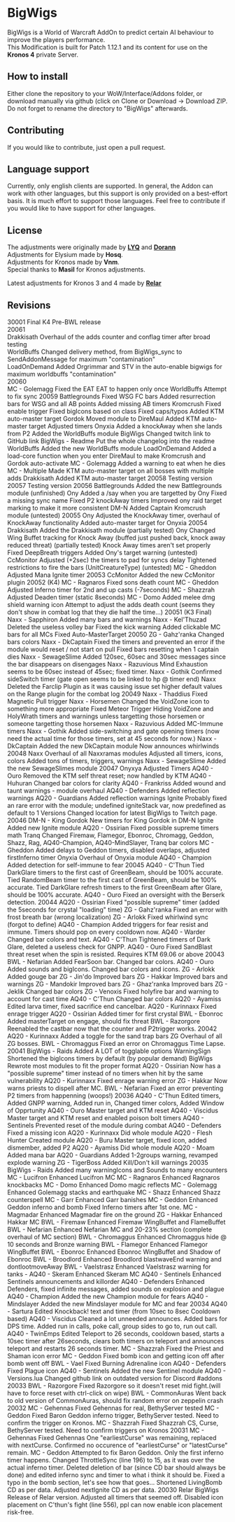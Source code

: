 # BigWigs
BigWigs is a World of Warcraft AddOn to predict certain AI behaviour to improve the players performance.<br>
This Modification is built for Patch 1.12.1 and its content for use on the <b>Kronos 4</b> private Server.

## How to install
Either clone the repository to your WoW/Interface/Addons folder, or download manually via github (click on Clone or Download -> Download ZIP. Do not forget to rename the directory to "BigWigs" afterwards.

## Contributing
If you would like to contribute, just open a pull request.

## Language support
Currently, only english clients are supported. In general, the Addon can work with other languages, but this support is only provided on a best-effort basis. It is much effort to support those languages. Feel free to contribute if you would like to have support for other languages.

## License
The adjustments were originally made by <a href="https://github.com/MOUZU"><b>LYQ</b></a> and <a href="https://github.com/xorann/BigWigs"><b>Dorann</b></a><br>
Adjustments for Elysium made by <b>Hosq</b>.<br>
Adjustments for Kronos made by <b>Vnm</b>.<br>
Special thanks to <b>Masil</b> for Kronos adjustments.

Latest adjustments for Kronos 3 and 4 made by <a href="https://github.com/madScripting"><b>Relar</b></a><br>

## Revisions
30001	Final K4 Pre-BWL release<br>
20061<br>
	Drakkisath			Overhaul of the adds counter and conflag timer after broad testing<br>
	WorldBuffs			Changed delivery method, from BigWigs_sync to SendAddonMessage for maximum "contamination"<br>
	LoadOnDemand		Added Orgrimmar and STV in the auto-enable bigwigs for maximum worldbuffs "contamination"<br>
20060<br>
	MC - Golemagg		Fixed the EAT EAT to happen only once
	WorldBuffs			Attempt to fix sync
20059
	Battlegrounds		Fixed WSG FC bars
						Added resurrection bars for WSG and all AB points
						Added missing AB timers
	Kromcrush			Fixed enable trigger
						Fixed bigIcons based on class
						Fixed caps/typos
						Added KTM auto-master target
	Gordok				Moved module to DireMaul
						Added KTM auto-master target
						Adjusted timers
	Onyxia				Added a knockAway when she lands from P2
						Added the WorldBuffs module
	BigWigs				Changed twitch link to GitHub link
	BigWigs - Readme	Put the whole changelog into the readme
	WorldBuffs			Added the new WorldBuffs module
	LoadOnDemand		Added a load-core function when you enter DireMaul to make Kromcrush and Gordok auto-activate
	MC - Golemagg		Added a warning to eat when he dies
	MC - Multiple		Made KTM auto-master target on all bosses with multiple adds
	Drakkisath			Added KTM auto-master target
20058	Testing version
20057	Testing version
20056
	Battlegrounds		Added the new Battlegrounds module (unfinished)
	Ony					Added a /say when you are targetted by Ony
						Fixed a missing sync name
						Fixed P2 knockAway timers
						Improved ony raid target marking to make it more consistent
	DM-N				Added Captain Kromcrush module (untested)
20055
	Ony					Adjusted the KnockAway timer, overhaul of KnockAway functionality
						Added auto-master target for Onyxia
20054
	Drakkisath			Added the Drakkisath module (partially tested)
	Ony					Changed Wing Buffet tracking for Knock Away (buffed just pushed back, knock away reduced threat) (partially tested)
							Knock Away times aren't set properly
						Fixed DeepBreath triggers
						Added Ony's target warning (untested)
	CcMonitor			Adjusted (+2sec) the timers to pad for syncs delay
						Tightened restrictions to fire the bars (UnitCreatureType) (untested)
	MC - Gheddon		Adjusted Mana Ignite timer
20053
	CcMonitor			Added the new CcMonitor plugin
20052	(K4)
	MC - Ragnaros		Fixed sons death count
	MC - Gheddon		Adjusted Inferno timer for 2nd and up casts (-7seconds)
	MC - Shazzrah		Adjusted Deaden timer (static 8seconds)
	MC - Domo			Added melee dmg shield warning icon
						Attempt to adjust the adds death count (seems they don't show in combat log that they die half the time...)
20051	(K3 Final)
	Naxx - Sapphiron	Added many bars and warnings
	Naxx - Kel'Thuzad	Deleted the useless volley bar
						Fixed the kick warning
						Added clickable MC bars for all MCs
						Fixed Auto-MasterTarget
20050
	ZG - Gahz'ranka		Changed bars colors
	Naxx - DkCaptain	Fixed the timers and prevented an error if the module would reset / not start on pull
						Fixed bars resetting when 1 captain dies
	Naxx - SewageSlime	Added 120sec, 60sec and 30sec messages since the bar disappears on disengages
	Naxx - Razuvious	Mind Exhaustion seems to be 60sec instead of 45sec; fixed timer.
	Naxx - Gothik		Confirmed sideSwitch timer (gate open seems to be linked to hp @ timer end)
	Naxx				Deleted the Farclip Plugin as it was causing issue
						set higher default values on the Range plugin for the combat log
20049
	Naxx - Thaddius		Fixed Magnetic Pull trigger
	Naxx - Horsemen		Changed the VoidZone icon to something more appropriate
						Fixed Meteor Trigger
						Hiding VoidZone and HolyWrath timers and warnings unless targetting those horsemen or someone targetting those horsemen
	Naxx - Razuvious	Added MC-Immune timers
	Naxx - Gothik		Added side-switching and gate opening timers (now need the actual time for those timers, set at 45 seconds for now.)
	Naxx - DkCaptain	Added the new DkCaptain module
						Now announces whirlwinds
20048
	Naxx				Overhaul of all Naxxramas modules
						Adjusted all timers, icons, colors
						Added tons of timers, triggers, warnings
	Naxx - SewageSlime	Added the new SewageSlimes module
20047
	Onyxya				Adjusted Timers
	AQ40 - Ouro			Removed the KTM self threat reset; now handled by KTM
	AQ40 - Huhuran		Changed bar colors for clarity
	AQ40 - Frankriss	Added wound and taunt warnings - module overhaul
	AQ40 - Defenders	Added reflection warnings
	AQ20 - Guardians	Added reflection warnings
	Ignite				Probably fixed an rare error with the module; undefined igniteStack var, now predefined as default to 1
	Versions			Changed location for latest BigWigs to Twitch page.
20046
	DM-N - King Gordok	New timers for King Gordok in DM-N
	Ignite				Added new Ignite module
	AQ20 - Ossirian		Fixed possible supreme timers math
	Tranq				Changed Firemaw, Flamegor, Ebonroc, Chromagg, Geddon, Shazz, Rag, AQ40-Champion, AQ40-MindSlayer, Tranq bar colors
	MC - Gheddon		Added delays to Geddon timers, disabled overlaps, adjusted firstInferno timer
	Onyxia				Overhaul of Onyxia module
	AQ40 - Champion		Added detection for self-immune to fear
20045
	AQ40 - C'Thun		Tied DarkGlare timers to the first cast of GreenBeam, should be 100% accurate.
						Tied RandomBeam timer to the first cast of GreenBeam, should be 100% accurate.
						Tied DarkGlare refresh timers to the first GreenBeam after Glare, should be 100% accurate.
	AQ40 - Ouro			Fixed an oversight with the Berserk detection.
20044
	AQ20 - Ossirian		Fixed "possible supreme" timer (added the 5seconds for crystal "loading" time)
	ZG - Gahz'ranka		Fixed an error with frost breath bar (wrong localization)
	ZG - Arlokk			Fixed whirlwind sync (forgot to define)
	AQ40 - Champion		Added triggers for fear resist and immune. Timers should pop on every cooldown now.
	AQ40 - Warder		Changed bar colors and text.
	AQ40 - C'Thun		Tightened timers of Dark Glare, deleted a useless check for GNPP.
	AQ40 - Ouro			Fixed SandBlast threat reset when the spin is resisted. Requires KTM 69.06 or above
20043
	BWL - Nefarian		Added FearSoon bar. Changed bar colors.
	AQ40 - Ouro			Added sounds and bigIcons. Changed bar colors and icons.
	ZG - Arlokk			Added gouge bar
	ZG - Jin'do			Improved bars
	ZG - Hakkar			Improved bars and warnings
	ZG - Mandokir		Improved bars
	ZG - Ghaz'ranka		Improved bars
	ZG - Jeklik			Changed bar colors
	ZG - Venoxis		Fixed holyfire bar and warning to account for cast time
	AQ40 - C'Thun		Changed bar colors
	AQ20 - Ayamiss		Edited larva timer, fixed sacrifice end cancelbar.
	AQ20 - Kurinnaxx	Fixed enrage trigger
	AQ20 - Ossirian		Added timer for first crystal
	BWL - Ebonroc		Added masterTarget on engage, should fix threat
	BWL - Razorgore		Reenabled the castbar now that the counter and P2trigger works.
20042
	AQ20 - Kurinnaxx	Added a toggle for the sand trap bars
	ZG					Overhaul of all ZG bosses.
	BWL - Chromaggus	Fixed an error on Chromaggus Time Lapse.
20041
	BigWigs - Raids		Added A LOT of togglable options
	WarningSign			Shortened the bigIcons timers by default (by popular demand)
	BigWigs				Rewrote most modules to fit the proper format
	AQ20 - Ossirian		Now has a "possible supreme" timer instead of no timers when hit by the same vulnerability
	AQ20 - Kurinnaxx	Fixed enrage warning error
	ZG - Hakkar			Now warns priests to dispell after MC.
	BWL - Nefarian		Fixed an error preventing P2 timers from happenning (woops!)
20036
	AQ40 - C'Thun		Edited timers, Added GNPP warning, Added run in, Changed timer colors, Added Window of Opprtunity
	AQ40 - Ouro			Master target and KTM reset
	AQ40 - Viscidus		Master target and KTM reset and enabled poison bolt timers
	AQ40 - Sentinels	Prevented reset of the module during combat
	AQ40 - Defenders	Fixed a missing icon
	AQ20 - Kurinnaxx	Did whole module
	AQ20 - Flesh Hunter	Created module
	AQ20 - Buru			Master target, fixed icon, added dismember, added P2
	AQ20 - Ayamiss		Did whole module
	AQ20 - Moam			Added mana bar
	AQ20 - Guardians	Added 1-2groups warning, revamped explode warning
	ZG - TigerBoss		Added Kill/Don't kill warnings
20035
	BigWigs - Raids		Added many warningIcons and Sounds to many encounters
	MC - Lucifron		Enhanced Lucifron MC
	MC - Ragnaros		Enhanced Ragnaros knockbacks
	MC - Domo			Enhanced Domo magic reflects
	MC - Golemagg		Enhanced Golemagg stacks and earthquake
	MC - Shazz			Enhanced Shazz counterspell
	MC - Garr			Enhanced Garr banishes
	MC - Geddon			Enhanced Geddon inferno and bomb
						Fixed Inferno timers after 1st one.
	MC - Magmadar		Enhanced Magmadar fire on the ground
	ZG - Hakkar			Enhanced Hakkar MC
	BWL - Firemaw		Enhanced Firemaw WingBuffet and FlameBuffet
	BWL - Nefarian		Enhanced Nefarian MC and 20-23% section (complete overhaul of MC section)
	BWL - Chromaggus	Enhanced Chromaggus hide @ 10 seconds and Bronze warning
	BWL - Flamegor		Enhanced Flamegor WingBuffet
	BWL - Ebonroc		Enhanced Ebonroc WingBuffet and Shadow of Ebonroc
	BWL - Broodlord		Enhanced Broodlord blastwaveEnd warning and dontlootmoveAway
	BWL - Vaelstrasz	Enhanced Vaelstrasz warning for tanks
	-
	AQ40 - Skeram		Enhanced Skeram MC
	AQ40 - Sentinels	Enhanced Sentinels announcements and killorder
	AQ40 - Defenders	Enhanced Defenders, fixed infinite messages, added sounds on explosion and plague
	AQ40 - Champion		Added the new Champion module for fears
	AQ40 - Mindslayer	Added the new Mindslayer module for MC and fear
20034
	AQ40 - Sartura		Edited Knockback! text and timer (from 10sec to 8sec Cooldown based)
	AQ40 - Viscidus		Cleaned a lot unneeded announces.
						Added bars for DPS time.
						Added run in calls, poke call, group sides to go to, run out call.
	AQ40 - TwinEmps		Edited Teleport to 26 seconds, cooldown based, starts a 10sec timer after 26seconds, clears both timers on teleport and announces teleport and restarts 26 seconds timer.
	MC - Shazzrah		Fixed the Priest and Shaman icon error
	MC - Geddon			Fixed bomb icon and getting icon off after bomb went off
	BWL - Vael			Fixed Burning Adrenaline icon
	AQ40 - Defenders	Fixed Plague icon
	AQ40 - Sentinels	Added the new Sentinel module
	AQ40 - Versions.lua	Changed github link on outdated version for Discord #addons
20033
	BWL - Razorgore		Fixed Razorgore so it doesn't reset mid fight.(will have to force reset with ctrl-click on wipe)
	BWL - CommonAuras	Went back to old version of CommonAuras, should fix random error on zeppelin crash
20032
	MC - Gehennas		Fixed Gehennas for real, BethyServer tested
	MC - Geddon			Fixed Baron Geddon inferno trigger, BethyServer tested. Need to confirm the trigger on Kronos.
	MC - Shazzrah		Fixed Shazzrah CS, Curse, BethyServer tested. Need to confirm triggers on Kronos
20031 
	MC - Gehennas		Fixed Gehennas	One "earliestCurse" was remaining, replaced with nextCurse.
						Confirmed no occurence of "earliestCurse" or "latestCurse" remain.
	MC - Geddon			Attempted to fix Baron Geddon. Only the first inferno timer happens. Changed ThrottleSync (line 196) to 15, as it was over the actual inferno timer.
						Deleted deletion of bar (since CD bar should always be done) and edited inferno sync and timer to what i think it should be.
						Fixed a typo in the bomb section, let's see how that goes...
						Shortened LivingBomb CD as per data.
						Adjusted nextIgnite CD as per data.
20030
	Relar BigWigs		Release of Relar version.
						Adjusted all timers that seemed off.
						Disabled icon placement on C'thun's fight (line 556), ppl can now enable icon placement risk-free.